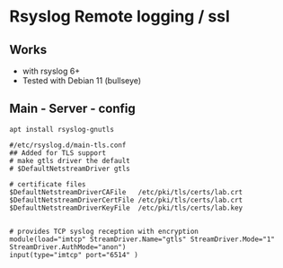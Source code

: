 # Rsyslog Remote logging / ssl 

## Works 

  * with rsyslog 6+ 
  * Tested with Debian 11 (bullseye) 

## Main - Server - config 

```
apt install rsyslog-gnutls 

```

```
#/etc/rsyslog.d/main-tls.conf 
## Added for TLS support
# make gtls driver the default
# $DefaultNetstreamDriver gtls

# certificate files
$DefaultNetstreamDriverCAFile   /etc/pki/tls/certs/lab.crt
$DefaultNetstreamDriverCertFile /etc/pki/tls/certs/lab.crt
$DefaultNetstreamDriverKeyFile  /etc/pki/tls/certs/lab.key


# provides TCP syslog reception with encryption
module(load="imtcp" StreamDriver.Name="gtls" StreamDriver.Mode="1" StreamDriver.AuthMode="anon")
input(type="imtcp" port="6514" )
```
